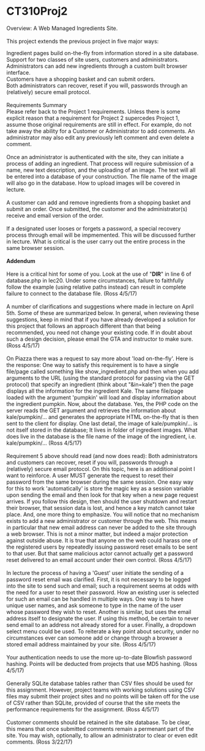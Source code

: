 # CT310Proj2
Overview: A Web Managed Ingredients Site.
<br /><br />
This project extends the previous project in five major ways:<br />

Ingredient pages build on-the-fly from information stored in a site database.<br />
Support for two classes of site users, customers and administrators.<br />
Administrators can add new ingredients through a custom built browser interface.<br />
Customers have a shopping basket and can submit orders.<br />
Both administrators can recover, reset if you will, passwords through an (relatively) secure email protocol.<br /><br />
Requirements Summary
<br />
Please refer back to the Project 1 requirements. Unless there is some explicit reason that a requirement for Project 2 supercedes Project 1, assume those original requirements are still in effect. For example, do not take away the ability for a Customer or Administrator to add comments. An administrator may also edit any previously left comment and even delete a comment.
<br /><br />
Once an administrator is authenticated with the site, they can initiate a process of adding an ingredient. That process will require submission of a name, new text description, and the uploading of an image. The text will all be entered into a database of your construction. The file name of the image will also go in the database. How to upload images will be covered in lecture.
<br /><br />
A customer can add and remove ingredients from a shopping basket and submit an order. Once submitted, the customer and the administrator(s) receive and email version of the order.
<br /><br />
If a designated user looses or forgets a password, a special recovery process through email will be impmemented. This will be discussed further in lecture. What is critical is the user carry out the entire process in the same browser session.
<br /><br />
<strong>Addendum</strong>
<br /><br />
Here is a critical hint for some of you. Look at the use of "__DIR__" in line 6 of database.php in lec20. Under some circumstances, failure to faithfully follow the example (using relative paths instead) can result in complete failure to connect to the database file. (Ross 4/5/17)
<br /><br />
A number of clarifications and suggestions where made in lecture on April 5th. Some of these are summarized below. In general, when reviewing these suggestions, keep in mind that if you have already developed a solution for this project that follows an approach different than that being recommended, you need not change your existing code. If in doubt about such a design decision, please email the GTA and instructor to make sure. (Ross 4/5/17)
<br /><br />
On Piazza there was a request to say more about 'load on-the-fly'. Here is the response: One way to satisfy this requirement is to have a single file/page called something like show_ingredient.php and then when you add arguments to the URL (using the standard protocol for passing via the GET protocol) that specify an ingredient (think about "&in=kale") then the page displays all the information for the ingredient Kale. The same file/page loaded with the argument 'pumpkin' will load and display information about the ingredient pumpkin. Now, about the database. Yes, the PHP code on the server reads the GET argument and retrieves the information about kale/pumpkin/... and generates the appropriate HTML on-the-fly that is then sent to the client for display. One last detail, the image of kale/pumpkin/... is not itself stored in the database; It lives in folder of ingredient images. What does live in the database is the file name of the image of the ingredient, i.e. kale/pumpkin/... (Ross 4/5/17)
<br /><br />
Requirement 5 above should read (and now does read): Both administrators and customers can recover, reset if you will, passwords through a (relatively) secure email protocol. On this topic, here is an additional point I want to reinforce. A user MUST generate the request to reset their password from the same browser during the same session. One easy way for this to work 'automatically' is store the magic key as a session variable upon sending the email and then look for that key when a new page request arrives. If you follow this design, then should the user shutdown and restart their browser, that session data is lost, and hence a key match cannot take place. And, one more thing to emphasize. You will notice that no mechanism exists to add a new administrator or customer through the web. This means in particular that new email address can never be added to the site through a web browser. This is not a minor matter, but indeed a major protection against outside abuse. It is true that anyone on the web could harass one of the registered users by repeatedly issuing password reset emails to be sent to that user. But that same malicious actor cannot actually get a password reset delivered to an email account under their own control. (Ross 4/5/17)
<br /><br />
In lecture the process of having a 'Guest' user initiate the sending of a password reset email was clarified. First, it is not necessary to be logged into the site to send such and email; such a requirement seems at odds with the need for a user to reset their password. How an existing user is selected for such an email can be handled in multiple ways. One way is to have unique user names, and ask someone to type in the name of the user whose password they wish to reset. Another is similar, but uses the email address itself to designate the user. If using this method, be certain to never send email to an address not already stored for a user. Finallly, a dropdown select menu could be used. To reiterate a key point about security, under no circumstances ever can someone add or change through a browser a stored email address maintained by your site. (Ross 4/5/17)
<br /><br />
Your authentication needs to use the more up-to-date Blowfish password hashing. Points will be deducted from projects that use MD5 hashing. (Ross 4/5/17)
<br /><br />
Generally SQLite database tables rather than CSV files should be used for this assignment. However, project teams with working solutions using CSV files may submit their project sites and no points will be taken off for the use of CSV rather than SQLite, provided of course that the site meets the performance requirements for the assignment. (Ross 4/5/17)
<br /><br />
Customer comments should be retained in the site database. To be clear, this means that once submitted comments remain a permenant part of the site. You may wish, optionally, to allow an administrator to clear or even edit comments. (Ross 3/22/17)